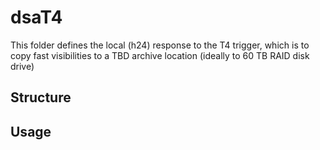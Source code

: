# dsaT4

This folder defines the local (h24) response to the T4 trigger, which is to copy fast visibilities to a TBD archive location (ideally to 60 TB RAID disk drive)

## Structure


## Usage

